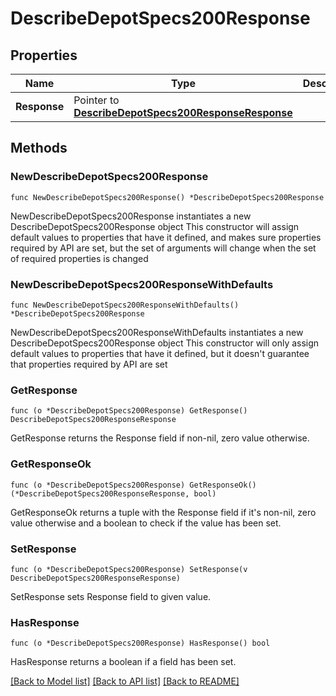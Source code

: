 # DescribeDepotSpecs200Response

## Properties

Name | Type | Description | Notes
------------ | ------------- | ------------- | -------------
**Response** | Pointer to [**DescribeDepotSpecs200ResponseResponse**](DescribeDepotSpecs200ResponseResponse.md) |  | [optional] 

## Methods

### NewDescribeDepotSpecs200Response

`func NewDescribeDepotSpecs200Response() *DescribeDepotSpecs200Response`

NewDescribeDepotSpecs200Response instantiates a new DescribeDepotSpecs200Response object
This constructor will assign default values to properties that have it defined,
and makes sure properties required by API are set, but the set of arguments
will change when the set of required properties is changed

### NewDescribeDepotSpecs200ResponseWithDefaults

`func NewDescribeDepotSpecs200ResponseWithDefaults() *DescribeDepotSpecs200Response`

NewDescribeDepotSpecs200ResponseWithDefaults instantiates a new DescribeDepotSpecs200Response object
This constructor will only assign default values to properties that have it defined,
but it doesn't guarantee that properties required by API are set

### GetResponse

`func (o *DescribeDepotSpecs200Response) GetResponse() DescribeDepotSpecs200ResponseResponse`

GetResponse returns the Response field if non-nil, zero value otherwise.

### GetResponseOk

`func (o *DescribeDepotSpecs200Response) GetResponseOk() (*DescribeDepotSpecs200ResponseResponse, bool)`

GetResponseOk returns a tuple with the Response field if it's non-nil, zero value otherwise
and a boolean to check if the value has been set.

### SetResponse

`func (o *DescribeDepotSpecs200Response) SetResponse(v DescribeDepotSpecs200ResponseResponse)`

SetResponse sets Response field to given value.

### HasResponse

`func (o *DescribeDepotSpecs200Response) HasResponse() bool`

HasResponse returns a boolean if a field has been set.


[[Back to Model list]](../README.md#documentation-for-models) [[Back to API list]](../README.md#documentation-for-api-endpoints) [[Back to README]](../README.md)


